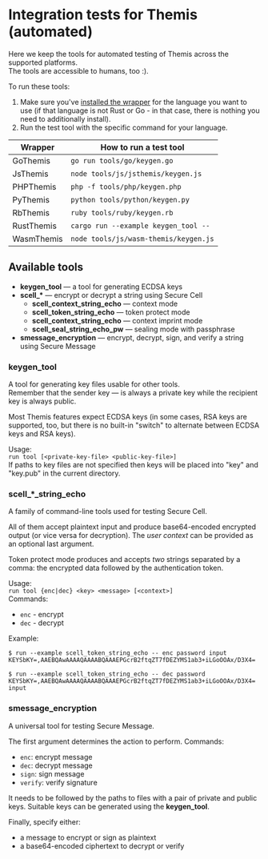 # Integration tests for Themis (automated)

Here we keep the tools for automated testing of Themis
across the supported platforms.  
The tools are accessible to humans, too :).

To run these tools:
1. Make sure you've [installed the wrapper](https://docs.cossacklabs.com/pages/documentation-themis/#installing-themis-wrappers) for the language you want to use (if that language is not Rust or Go - in that case, there is nothing you need to additionally install).  
2. Run the test tool with the specific command for
your language.

| Wrapper    | How to run a test tool                |
| ---------- | ------------------------------------- |
| GoThemis   | `go run tools/go/keygen.go`           |
| JsThemis   | `node tools/js/jsthemis/keygen.js`    |
| PHPThemis  | `php -f tools/php/keygen.php`         |
| PyThemis   | `python tools/python/keygen.py`       |
| RbThemis   | `ruby tools/ruby/keygen.rb`           |
| RustThemis | `cargo run --example keygen_tool --`  |
| WasmThemis | `node tools/js/wasm-themis/keygen.js` |

## Available tools

- **keygen_tool** —
  a tool for generating ECDSA keys 
- <b>scell_*</b> —
  encrypt or decrypt a string using Secure Cell
  - **scell_context_string_echo** —
    context mode
  - **scell_token_string_echo** —
    token protect mode
  - **scell_context_string_echo** —
    context imprint mode
  - **scell_seal_string_echo_pw** — 
    sealing mode with passphrase
- **smessage_encryption** —
  encrypt, decrypt, sign, and verify a string using Secure Message


### keygen_tool

A tool for generating key files usable for other tools.  
Remember that the sender key — is always a private key while the recipient key is always public.

Most Themis features expect ECDSA keys (in some cases, RSA keys are supported, too, but there is no built-in "switch" to alternate between ECDSA keys and RSA keys).

Usage:  
    `run tool [<private-key-file> <public-key-file>]`  
If paths to key files are not specified then keys will be placed into
"key" and "key.pub" in the current directory.

### scell_*_string_echo

A family of command-line tools used for testing Secure Cell.

All of them accept plaintext input and produce base64-encoded encrypted output
(or vice versa for decryption).
The _user context_ can be provided as an optional last argument.

Token protect mode produces and accepts _two_ strings separated by a comma:
the encrypted data followed by the authentication token. 

Usage:  
    `run tool {enc|dec} <key> <message> [<context>]`  
Commands:    
- `enc` - encrypt
- `dec` - decrypt

Example:

```
$ run --example scell_token_string_echo -- enc password input
KEYSbKY=,AAEBQAwAAAAQAAAABQAAAEPGcrB2ftqZT7fDEZYMS1ab3+iLGoOOAx/D3X4=

$ run --example scell_token_string_echo -- dec password KEYSbKY=,AAEBQAwAAAAQAAAABQAAAEPGcrB2ftqZT7fDEZYMS1ab3+iLGoOOAx/D3X4=
input
```


### smessage_encryption

A universal tool for testing Secure Message.

The first argument determines the action to perform. Commands:  

- `enc`: encrypt message  
- `dec`: decrypt message  
- `sign`: sign message  
- `verify`: verify signature  

It needs to be followed by the paths to files with a pair of private and public keys.
Suitable keys can be generated using the **keygen_tool**.

Finally, specify either:    
- a message to encrypt or sign as plaintext
- a base64-encoded ciphertext to decrypt or verify
